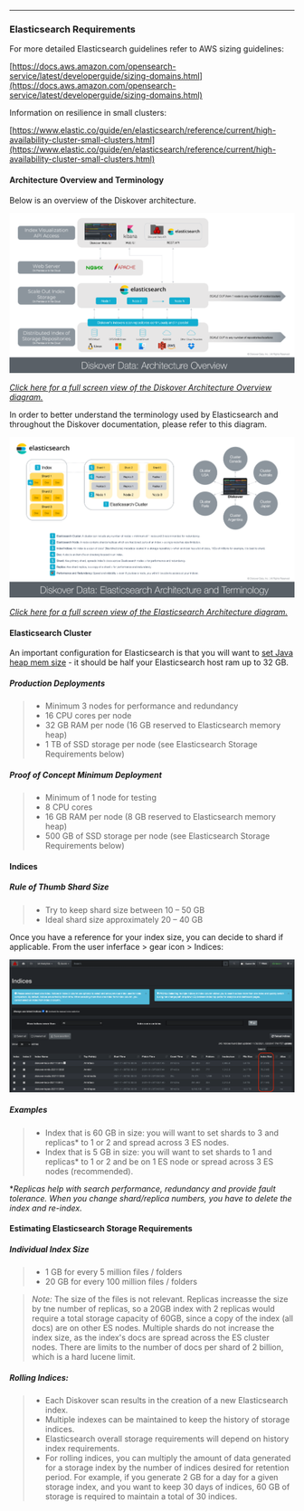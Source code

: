 ___
### Elasticsearch Requirements

For more detailed Elasticsearch guidelines refer to AWS sizing guidelines:

[https://docs.aws.amazon.com/opensearch-service/latest/developerguide/sizing-domains.html](https://docs.aws.amazon.com/opensearch-service/latest/developerguide/sizing-domains.html)

Information on resilience in small clusters:

[https://www.elastic.co/guide/en/elasticsearch/reference/current/high-availability-cluster-small-clusters.html](https://www.elastic.co/guide/en/elasticsearch/reference/current/high-availability-cluster-small-clusters.html)

#### Architecture Overview and Terminology

Below is an overview of the Diskover architecture.

![Image: Diskover Architecture Overview](images/diagram_diskover_architecture_overview.png)

_[Click here for a full screen view of the Diskover Architecture Overview diagram.](images/diagram_diskover_architecture_overview.png)_

In order to better understand the terminology used by Elasticsearch and throughout the Diskover documentation, please refer to this diagram.

![Image: Diskover Architecture Overview](images/diagram_diskover_elasticsearch_architecture.png)

_[Click here for a full screen view of the Elasticsearch Architecture diagram.](images/diagram_diskover_elasticsearch_architecture.png)_

#### Elasticsearch Cluster

An important configuration for Elasticsearch is that you will want to [set Java heap mem size](https://www.elastic.co/guide/en/elasticsearch/reference/7.16/advanced-configuration.html#set-jvm-heap-size) - it should be half your Elasticsearch host ram up to 32 GB.

##### Production Deployments

>- Minimum 3 nodes for performance and redundancy
>- 16 CPU cores per node
>- 32 GB RAM per node (16 GB reserved to Elasticsearch memory heap)
>- 1 TB of SSD storage per node (see Elasticsearch Storage Requirements below)

##### Proof of Concept Minimum Deployment

>- Minimum of 1 node for testing
>- 8 CPU cores
>- 16 GB RAM per node (8 GB reserved to Elasticsearch memory heap)
>- 500 GB of SSD storage per node (see Elasticsearch Storage Requirements below)

#### Indices

##### Rule of Thumb Shard Size

>- Try to keep shard size between 10 – 50 GB
>- Ideal shard size approximately 20 – 40 GB

Once you have a reference for your index size, you can decide to shard if applicable. From the user inferface > gear icon > Indices:

![Image: Index Sizing](images/image_indices_index_size.png)

##### Examples

>- Index that is 60 GB in size: you will want to set shards to 3 and replicas* to 1 or 2 and spread across 3 ES nodes.
>- Index that is 5 GB in size: you will want to set shards to 1 and replicas* to 1 or 2 and be on 1 ES node or spread across 3 ES nodes (recommended).

\*_Replicas help with search performance, redundancy and provide fault tolerance. When you change shard/replica numbers, you have to delete the index and re-index._

#### Estimating Elasticsearch Storage Requirements

##### Individual Index Size

>- 1 GB for every 5 million files / folders
>- 20 GB for every 100 million files / folders

>_Note:_ The size of the files is not relevant.
>Replicas increasse the size by tne number of replicas, so a 20GB index with 2 replicas would require a total storage capacity of 60GB, since a copy of the index (all docs) are on other ES nodes. Multiple shards do not increase the index size, as the index's docs are spread across the ES cluster nodes. There are limits to the number of docs per shard of 2 billion, which is a hard lucene limit.

##### Rolling Indices:

>- Each Diskover scan results in the creation of a new Elasticsearch index.
>- Multiple indexes can be maintained to keep the history of storage indices.
>- Elasticsearch overall storage requirements will depend on history index requirements.
>- For rolling indices, you can multiply the amount of data generated for a storage index by the number of indices desired for retention period. For example, if you generate 2 GB for a day for a given storage index, and you want to keep 30 days of indices, 60 GB of storage is required to maintain a total of 30 indices.
